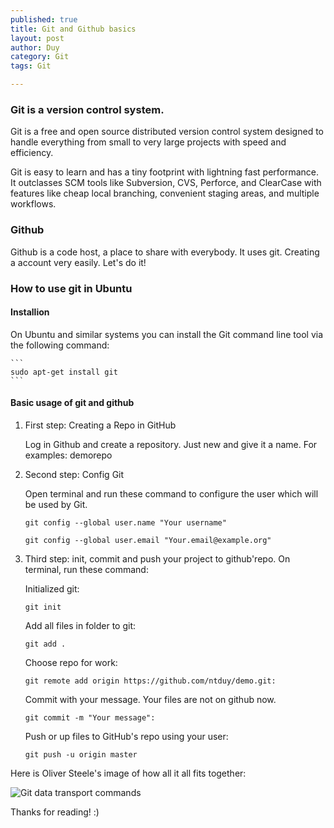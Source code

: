 ```yaml
---
published: true
title: Git and Github basics
layout: post
author: Duy
category: Git
tags: Git

---
```


### Git is a version control system.

Git is a free and open source distributed version control system designed to handle everything from small to very large projects with speed and efficiency.

Git is easy to learn and has a tiny footprint with lightning fast performance. It outclasses SCM tools like Subversion, CVS, Perforce, and ClearCase with features like cheap local branching, convenient staging areas, and multiple workflows.

### Github
Github is a code host, a place to share with everybody. It uses git. Creating a account very easily. Let's do it!

### How to use git in Ubuntu

#### Installion

On Ubuntu and similar systems you can install the Git command line tool via the following command:

	```
	sudo apt-get install git
	```

#### Basic usage of git and github

1. First step: Creating a Repo in GitHub

	Log in Github and create a repository. Just new and give it a name. For examples: demorepo

2. Second step: Config Git

	Open terminal and run these command to configure the user which will be used by Git.

	```
	git config --global user.name "Your username"
	```

	```
	git config --global user.email "Your.email@example.org"
	```

3. Third step: init, commit and push your project to github'repo.
	On terminal, run these command:

	Initialized git:
	```
	git init
	```

	Add all files in folder to git:
	```
	git add .
	```

	Choose repo for work:
	```
	git remote add origin https://github.com/ntduy/demo.git:
	```

	Commit with your message. Your files are not on github now.
	```
	git commit -m "Your message":
	```

	Push or up files to GitHub's repo using your user:
	```
	git push -u origin master
	```

Here is Oliver Steele's image of how all it all fits together:

![Git data transport commands](http://i.stack.imgur.com/XwVzT.png "Oliver Steele's image")


Thanks for reading! :)





